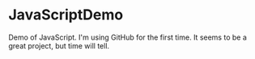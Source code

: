 JavaScriptDemo
==============

Demo of JavaScript.
I'm using GitHub for the first time.  It seems to be a great project, but time will tell.
